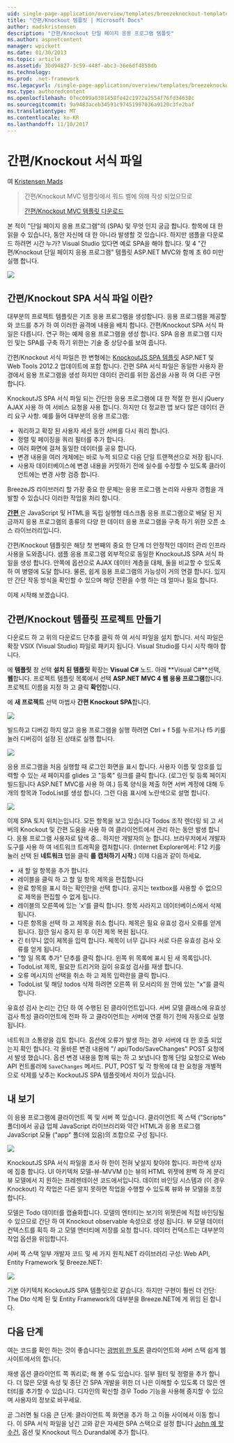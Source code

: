 ```yaml
---
uid: single-page-application/overview/templates/breezeknockout-template
title: "간편/Knockout 템플릿 | Microsoft Docs"
author: madskristensen
description: "간편/Knockout 단일 페이지 응용 프로그램 템플릿"
ms.author: aspnetcontent
manager: wpickett
ms.date: 01/30/2013
ms.topic: article
ms.assetid: 3bd94827-3c59-448f-abc3-36e6df4858db
ms.technology: 
ms.prod: .net-framework
msc.legacyurl: /single-page-application/overview/templates/breezeknockout-template
msc.type: authoredcontent
ms.openlocfilehash: 07ec099a0381458fe42c1972a2554f76fd34638c
ms.sourcegitcommit: 9a9483aceb34591c97451997036a9120c3fe2baf
ms.translationtype: MT
ms.contentlocale: ko-KR
ms.lasthandoff: 11/10/2017
---
```

<a name="breezeknockout-template"></a>간편/Knockout 서식 파일
====================
여 [Kristensen Mads](https://github.com/madskristensen)

> 간편/Knockout MVC 템플릿에서 워드 벨에 의해 작성 되었으므로
> 
> [간편/Knockout MVC 템플릿 다운로드](https://go.microsoft.com/fwlink/?LinkId=282649)


본 적이 "단일 페이지 응용 프로그램"의 (SPA) 및 무엇 인지 궁금 합니다. 항목에 대 한 읽을 수 있습니다, 동안 자신에 대 한 아니라 발생할 것 있습니다. 하지만 샘플을 다운로드 하려면 시간 누가? Visual Studio 있다면 예로 SPA을 해야 합니다. 및 4 "간편/Knockout 단일 페이지 응용 프로그램" 템플릿 ASP.NET MVC와 함께 초 60 미만 실행 합니다.

![](http://www.breezejs.com/sites/all/images/spa-template/ZephyrRunning.png)

## <a name="what-is-the-breezeknockout-spa-template"></a>간편/Knockout SPA 서식 파일 이란?

대부분의 프로젝트 템플릿은 기초 응용 프로그램을 생성합니다. 응용 프로그램을 제공할와 코드를 추가 하 여 이러한 골격에 내용을 배치 합니다. 간편/Knockout SPA 서식 파일은 다릅니다. 연구 하는 예제 응용 프로그램을 생성 합니다. SPA 응용 프로그램 디자인 및는 SPA를 구축 하기 위한는 기술 중 상당수를 보여 줍니다.

간편/Knockout 서식 파일은 한 변형에는 [KnockoutJS SPA 템플릿](../introduction/knockoutjs-template.md) ASP.NET 및 Web Tools 2012.2 업데이트에 포함 합니다. 간편 SPA 서식 파일은 동일한 사용자 환경에서 응용 프로그램을 생성 하지만 데이터 관리를 위한 옵션을 사용 하 여 다른 구현 합니다.

KnockoutJS SPA 서식 파일 되는 간단한 응용 프로그램에 대 한 적절 한 원시 jQuery AJAX 사용 하 여 서비스 요청을 사용 합니다. 하지만 더 정교한 앱 보다 많은 데이터 관리 요구 사항. 예를 들어 대부분의 응용 프로그램:

- 쿼리하고 확장 된 사용자 세션 동안 서버를 다시 쿼리 합니다.
- 정렬 및 페이징을 쿼리 필터를 추가 합니다.
- 여러 화면에 걸쳐 동일한 데이터를 공유 합니다.
- 변경 내용을 여러 개체에는 바로 누적 되므로 다음 단일 트랜잭션으로 저장 됩니다.
- 사용자 데이터베이스에 변경 내용을 커밋하기 전에 실수를 수정할 수 있도록 클라이언트에는 변경 사항 검증 합니다.

BreezeJS 라이브러리 할 가장 중요 한 문제는 응용 프로그램 논리와 사용자 경험을 개발할 수 있습니다 이러한 작업을 처리 합니다.

[**간편** ](http://www.breezejs.com/?utm_source=ms-spa) 은 JavaScript 및 HTML을 독립 실행형 데스크톱 응용 프로그램으로 배달 된 지금까지 응용 프로그램의 종류의 다양 한 데이터 응용 프로그램을 구축 하기 위한 오픈 소스 라이브러리입니다.

간편/Knockout 템플릿은 해당 첫 번째의 중요 한 단계 더 안정적인 데이터 관리 인프라 사용을 도와줍니다. 샘플 응용 프로그램 외부적으로 동일한 KnockoutJS SPA 서식 파일을 생성 합니다. 안쪽에 옵션으로 AJAX 데이터 계층을 대체, 둘을 비교할 수 있도록 하 여 병렬에 도달 합니다. 물론, 쉽게 응용 프로그램의 가능성이 거의 연결 합니다. 있지만 간단 작동 방식을 확인할 수 있으며 해당 전환을 수행 하는 데 얼마나 필요 합니다.

이제 시작해 보겠습니다.

## <a name="create-a-breezeknockout-template-project"></a>간편/Knockout 템플릿 프로젝트 만들기

다운로드 하 고 위의 다운로드 단추를 클릭 하 여 서식 파일을 설치 합니다. 서식 파일은 확장 VSIX (Visual Studio) 파일로 패키지 됩니다. Visual Studio를 다시 시작 해야 합니다.

에 **템플릿** 창 선택 **설치 된 템플릿** 확장는 **Visual C#** 노드. 아래 **Visual C#**선택, **웹**합니다. 프로젝트 템플릿 목록에서 선택 **ASP.NET MVC 4 웹 응용 프로그램**합니다. 프로젝트 이름을 지정 하 고 클릭 **확인**합니다.

에 **새 프로젝트** 선택 마법사 **간편 Knockout SPA**합니다.

![](http://www.breezejs.com/sites/all/images/spa-template/SelectBreezeKOSpaTemplate.png)

빌드하고 디버깅 하지 않고 응용 프로그램을 실행 하려면 Ctrl + f 5를 누르거나 f5 키를 눌러 디버깅이 설정 된 상태로 실행 합니다.

![](http://www.breezejs.com/sites/all/images/spa-template/ZephyrRunning.png)

응용 프로그램을 처음 실행할 때 로그인 화면을 표시 합니다. 사용자 이름 및 암호를 입력할 수 있는 새 페이지를 glides 고 "등록" 링크를 클릭 합니다. (로그인 및 등록 페이지 빌드됩니다 ASP.NET MVC를 사용 하 여.) 등록 양식을 제출 하면 서버 계정에 대해 두 개의 항목과 TodoList를 생성 합니다. 그런 다음 표시에 노란색으로 설명 합니다.

![](http://www.breezejs.com/sites/all/images/spa-template/TodoList.png)

이제 SPA 토지 위치는입니다. 모든 항목을 보고 있습니다 Todos 조작 렌더링 되 고 서버의 Knockout 및 간편 도움을 사용 하 여 클라이언트에서 관리 하는 동안 발생 합니다. 응용 프로그램 사용자로 탐색 중... 하지만 개발자의 눈 합니다. 브라우저에서 개발자 도구를 사용 하 여 네트워크 트래픽을 캡처합니다. (Internet Explorer에서: F12 키를 눌러 선택 된 **네트워크** 탭을 클릭 **를 캡처하기 시작**.) 이제 다음과 같이 하세요.

- 새 할 일 항목을 추가 합니다.
- 레이블을 클릭 하 고 할 일 항목 제목을 편집합니다
- 완료 항목을 표시 하는 확인란을 선택 합니다. 공지는 textbox를 사용할 수 없으므로 제목을 편집할 수 없게 됩니다.
- 레이블의 오른쪽에 있는 'x'를 클릭 합니다. 항목 사라지고 데이터베이스에서 삭제 됩니다.
- 다른 항목을 선택 하 고 제목을 취소 합니다. 제목은 필요 유효성 검사 오류를 얻게 됩니다. 잠깐 일시 중지 된 후 이전 제목 복원 됩니다.
- 긴 터무니 없이 제목을 입력 합니다. 제목이 너무 깁니다 서로 다른 유효성 검사 오류를 얻게 됩니다.
- "할 일 목록 추가" 단추를 클릭 합니다. 왼쪽 위 목록에 표시 된 새 목록입니다.
- TodoList 제목, 필요한 트리거와 길이 유효성 검사를 재생 합니다.
- 오류 메시지의 선택을 취소 하 고 제목 입력란을 클릭 합니다.
- TodoList 및 해당 todos 삭제 하려면 오른쪽 위 모서리의 원 안에 있는 "x"를 클릭 합니다.

유효성 검사 논리는 간단 하 여 수행된 된 클라이언트입니다. 서버 모델 클래스에 유효성 검사 특성 클라이언트에 전파 하 고 클라이언트는 서버에 연결 하기 전에 자동으로 실행 됩니다.

네트워크 소통량을 검토 합니다. 옵션에 오류가 발생 하는 경우 서버에 대 한 호출 되었는지 확인 합니다. 각 올바른 변경 내용에 "/ api/Todo/SaveChanges" POST 요청에서 발생 했습니다. 옵션 변경 내용을 함께 묶는 하 고 보냅니다 함께 단일 요청으로 Web API 컨트롤러에 `SaveChanges` 메서드. PUT, POST 및 각 항목에 대 한 요청을 개별적으로 삭제를 낮추는 KockoutJS SPA 템플릿에서 차이가 있습니다.

## <a name="peek-inside"></a>내 보기

이 응용 프로그램에 클라이언트 쪽 및 서버 쪽 있습니다. 클라이언트 쪽 스택 ("Scripts" 폴더)에서 공급 업체 JavaScript 라이브러리와 약간 HTML과 응용 프로그램 JavaScript 모듈 ("app" 폴더에 있음)의 조합으로 구성 됩니다.

![](http://www.breezejs.com/sites/all/images/spa-template/ClientArchitecture.png)

KnockoutJS SPA 서식 파일을 조사 하 한이 전혀 낯설지 찾아야 합니다. 파란색 상자에 집중 합니다. UI 아키텍처 모델-뷰-MVVM ()는 뷰의 HTML 위젯에 완벽 하 게 분리 뷰 모델에서 지 원하는 프레젠테이션 코드에서입니다. 데이터 바인딩 시스템과 (이 경우 Knockout) 각 작업은 다른 알지 못하면 작업을 수행할 수 있도록 뷰와 뷰 모델을 조정 합니다.

모델은 Todo 데이터를 캡슐화합니다. 모델의 엔터티는 보기의 위젯은에 직접 바인딩될 수 있으므로 간단 하 여 Knockout observable 속성으로 생성 됩니다. 뷰 모델 데이터 컨텍스트를 획득 하 고 모델 엔터티에 저장를 요청 합니다. 데이터 컨텍스트는 대부분의 작업 옵션을 위임합니다.

서버 쪽 스택 일부 개발자 코드 및 세 가지 원칙.NET 라이브러리 구성: Web API, Entity Framework 및 Breeze.NET:

![](http://www.breezejs.com/sites/all/images/spa-template/ServerArchitecture.png)

기본 아키텍처 KockoutJS SPA 템플릿으로 같습니다. 하지만 구현이 훨씬 더 간단: The Dto 삭제 된 및 Entity Framework의 대부분을 Breeze.NET에 게 위임 된 합니다.

## <a name="next-steps"></a>다음 단계

여는 코드를 확인 하는 것이 좋습니다는 [광범위 한 토론](http://www.breezejs.com/spa-template?utm_source=ms-spa) 클라이언트와 서버 스택 쉽게 웹 사이트에서의 합니다.

재생 옵션 클라이언트 쪽 쿼리로; 해 볼 수도 있습니다. 일부 필터 및 정렬을 추가 합니다. 더 많은 모델 속성 및 종단 간 SPA 개발을 위한 더 나은 이해할 수 있도록 더 많은 엔터티를 추가할 수 있습니다. 디자인의 확신할 경우 Todo 기능을 사용해 중지할 수 있으며 사용자의 정보로 바꾸세요.

곧 그러면 될 다음 큰 단계: 클라이언트 쪽 화면을 추가 하 고 이들 사이에서 이동 합니다. 이 SPA 서식 파일을 남긴 고와 같은 자세한 SPA 스택으로 설정 합니다 [John 예 핫 수건](https://github.com/johnpapa/HotTowel#readme "핫 수건"), 옵션 및 Knockout 믹스 Durandal에 추가 합니다.
